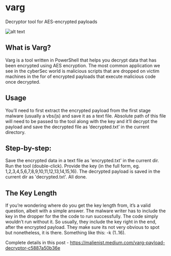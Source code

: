 # varg
Decryptor tool for AES-encrypted payloads

![alt text](https://github.com/vithakur/varg/images/Varg.png)

## What is Varg?
Varg is a tool written in PowerShell that helps you decrypt data that has been encrypted using AES encryption. The most common application we see in the cyberSec world is malicious scripts that are dropped on victim machines in the for of encrypted payloads that execute malicious code once decrypted.

## Usage
You’ll need to first extract the encrypted payload from the first stage malware (usually a vbs/js) and save it as a text file. Absolute path of this file will need to be passed to the tool along with the key and it’ll decrypt the payload and save the decrypted file as ‘decrypted.txt’ in the current directory.
## Step-by-step:
Save the encrypted data in a text file as 'encrypted.txt' in the current dir.
Run the tool (double-click).
Provide the key (in the full form, eg. 1,2,3,4,5,6,7,8,9,10,11,12,13,14,15,16).
The decrypted payload is saved in the current dir as 'decrypted.txt'.
All done.

## The Key Length
If you’re wondering where do you get the key length from, it’s a valid question, albeit with a simple answer. The malware writer has to include the key in the dropper for the the code to run successfully. The code simply wouldn’t run without it. So usually, they include the key right in the end, after the encrypted payload. They make sure its not very obvious to spot but nonetheless, it is there. Something like this: -k (1..16).

Complete details in this post - https://malienist.medium.com/varg-payload-decryptor-c5887a50b36e
